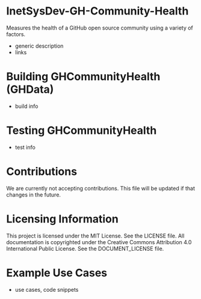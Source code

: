 # InetSysDev-GH-Community-Health
Measures the health of a GitHub open source community using a variety of factors.
 * generic description
 * links

# Building GHCommunityHealth (GHData)
- build info

# Testing GHCommunityHealth
- test info

# Contributions
We are currently not accepting contributions.  This file will be updated if that changes in the future.

# Licensing Information
This project is licensed under the MIT License.
See the LICENSE file.
All documentation is copyrighted under the Creative Commons Attribution 4.0 International Public License.
See the DOCUMENT_LICENSE file.

# Example Use Cases
- use cases, code snippets
